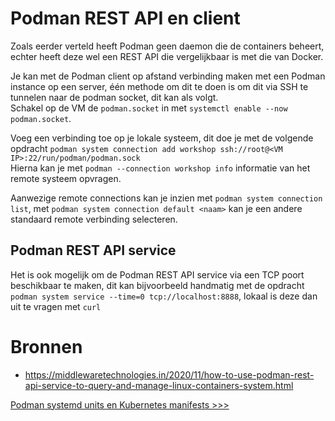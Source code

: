 # Podman REST API en client
Zoals eerder verteld heeft Podman geen daemon die de containers beheert, echter heeft deze wel een REST API die vergelijkbaar is met die van Docker.

Je kan met de Podman client op afstand verbinding maken met een Podman instance op een server, één methode om dit te doen is om dit via SSH te tunnelen naar de podman socket, dit kan als volgt.  
Schakel op de VM de `podman.socket` in met `systemctl enable --now podman.socket`.

Voeg een verbinding toe op je lokale systeem, dit doe je met de volgende opdracht `podman system connection add workshop ssh://root@<VM IP>:22/run/podman/podman.sock`  
Hierna kan je met `podman --connection workshop info` informatie van het remote systeem opvragen.

Aanwezige remote connections kan je inzien met `podman system connection list`, met `podman system connection default <naam>` kan je een andere standaard remote verbinding selecteren.

## Podman REST API service
Het is ook mogelijk om de Podman REST API service via een TCP poort beschikbaar te maken, dit kan bijvoorbeeld handmatig met de opdracht `podman system service --time=0 tcp://localhost:8888`, lokaal is deze dan uit te vragen met `curl`

# Bronnen
- https://middlewaretechnologies.in/2020/11/how-to-use-podman-rest-api-service-to-query-and-manage-linux-containers-system.html

[Podman systemd units en Kubernetes manifests >>>](09-systemd-units-kube-manifests.md)
